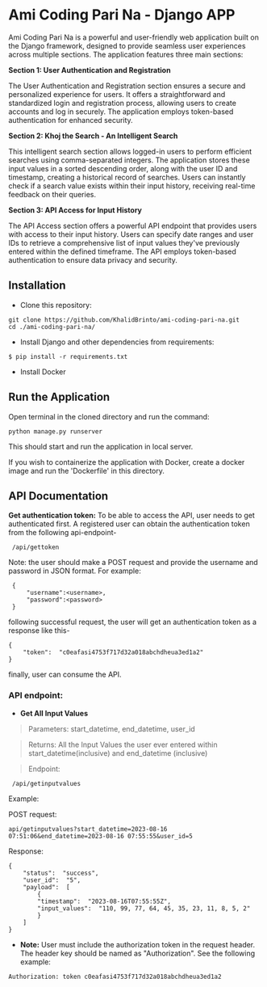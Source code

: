 # Ami Coding Pari Na - Django APP

Ami Coding Pari Na is a powerful and user-friendly web application built on the Django framework, designed to provide seamless user experiences across multiple sections. The application features three main sections:

**Section 1: User Authentication and Registration**

The User Authentication and Registration section ensures a secure and personalized experience for users. It offers a straightforward and standardized login and registration process, allowing users to create accounts and log in securely. The application employs token-based authentication for enhanced security.

**Section 2: Khoj the Search - An Intelligent Search**

This intelligent search section allows logged-in users to perform efficient searches using comma-separated integers. The application stores these input values in a sorted descending order, along with the user ID and timestamp, creating a historical record of searches. Users can instantly check if a search value exists within their input history, receiving real-time feedback on their queries.

**Section 3: API Access for Input History**

The API Access section offers a powerful API endpoint that provides users with access to their input history. Users can specify date ranges and user IDs to retrieve a comprehensive list of input values they've previously entered within the defined timeframe. The API employs token-based authentication to ensure data privacy and security.


## Installation


- Clone this repository:

```
git clone https://github.com/KhalidBrinto/ami-coding-pari-na.git
cd ./ami-coding-pari-na/
```

- Install Django and other dependencies from requirements:

```
$ pip install -r requirements.txt
```

- Install Docker 

## Run the Application

Open terminal in the cloned directory and run the command:

```
python manage.py runserver
```

This should start and run the application in local server.

If you wish to containerize the application with Docker, create a docker image and run the 'Dockerfile' in this directory.

## API Documentation



**Get authentication token:** To be able to access the API, user needs to get authenticated first. A registered user can obtain the authentication token from the following api-endpoint-
```
 /api/gettoken
```
Note: the user should make a POST request and provide the username and password in JSON format. For example:
```
 {
	 "username":<username>,
	 "password":<password>
 }
```
following successful request, the user will get an authentication token as a response like this-
```
{
	"token":  "c0eafasi4753f717d32a018abchdheua3ed1a2"
}
```
finally, user can consume the API.

### API endpoint:
- **Get All Input Values**

> Parameters: start_datetime, end_datetime, user_id

> Returns: All the Input Values the user ever entered within start_datetime(inclusive) and end_datetime (inclusive)

> Endpoint: 
```
 /api/getinputvalues
```
Example:

POST request:
```
api/getinputvalues?start_datetime=2023-08-16 07:51:06&end_datetime=2023-08-16 07:55:55&user_id=5
```
Response: 
```
{
	"status":  "success",
	"user_id":  "5",
	"payload":  [
		{
		"timestamp":  "2023-08-16T07:55:55Z",
		"input_values":  "110, 99, 77, 64, 45, 35, 23, 11, 8, 5, 2"
		}
	]
}
```
- **Note:** User must include the authorization token in the request header. The header key should be named as "Authorization". See the following example:
```
Authorization: token c0eafasi4753f717d32a018abchdheua3ed1a2
```
